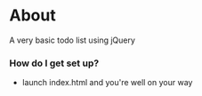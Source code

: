 # About #

A very basic todo list using jQuery

### How do I get set up? ###

* launch index.html and you're well on your way

